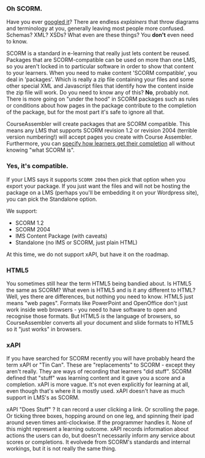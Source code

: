 ### Oh SCORM.

Have you ever [googled it](https://lmgtfy.app/?q=SCORM+definition)? There are endless *explainers* that throw diagrams and terminology at you, generally leaving most people more confused. Schemas? XML? XSDs? What even are these things? You **don't** even need to know.

SCORM is a standard in e-learning that really just lets content be reused. Packages that are SCORM-compatible can be used on more than one LMS, so you aren't locked in to particular software in order to show that content to your learners. When you need to make content 'SCORM compatible', you deal in 'packages'. Which is really a zip file containing your files and some other special XML and Javascript files that identify how the content inside the zip file will work. Do you need to know any of this? **No**, probably not. There is more going on "under the hood" in SCORM packages such as rules or conditions about how pages in the package contribute to the completion of the package, but for the most part it's safe to ignore all that.

CourseAssembler will create packages that are SCORM compatible. This means any LMS that supports SCORM revision 1.2 or revision 2004 (terrible version numbering!) will accept pages you create with Course Assembler. Furthermore, you can [specify how learners get their completion](/docs/?url=./04.publishing-your-package/01.metadata/docs.md) all without knowing "what SCORM is".

### Yes, it's compatible.

If your LMS says it supports `SCORM 2004` then pick that option when you export your package. If you just want the files and will not be hosting the package on a LMS (perhaps you'll be embedding it on your Wordpress site), you can pick the Standalone option.

We support:

* SCORM 1.2
* SCORM 2004
* IMS Content Package (with caveats)
* Standalone (no IMS or SCORM, just plain HTML)

At this time, we do not support xAPI, but have it on the roadmap.

### HTML5

You sometimes still hear the term HTML5 being bandied about. Is HTML5 the same as SCORM? What even is HTML5 and is it any different to HTML? Well, yes there are differences, but nothing you need to know. HTML5 just means "web pages". Formats like PowerPoint and OpenOffice don't just work inside web browsers - you need to have software to open and recognise those formats. But HTML5 *is* the language of browsers, so CourseAssembler converts all your document and slide formats to HTML5 so it "just works" in browsers.

### xAPI

If you have searched for SCORM recently you will have probably heard the term xAPI or "Tin Can". These are "replacements" to SCORM - except they aren't really. They are ways of recording that learners "did stuff". SCORM defined that "stuff" was learning content and it gave you a score and a completion. xAPI is more vague. It's not even explicitly for learning at all, even though that's where it is mostly used. xAPI doesn't have as much support in LMS's as SCORM.

xAPI "Does Stuff" ? It can record a user clicking a link. Or scrolling the page. Or ticking three boxes, hopping around on one leg, and spinning their ipad around seven times anti-clockwise. If the programmer handles it. None of this might represent a learning outcome. xAPI records information about actions the users can do, but doesn't necessarily inform any service about scores or completions. It evolvede from SCORM's standards and internal workings, but it is not really the same thing.

